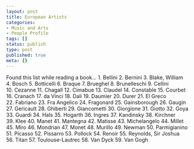 ```yaml
---
layout: post
title: European Artists
categories:
- Music and Arts
- People Profile
tags: []
status: publish
type: post
published: true
meta: {}
---
```

Found this list while reading a book… 1. Bellini 2. Bernini 3. Blake, William 4. Bosch 5. Botticelli 6. Braque 7. Brueghel 8. Brunelleschi 9. Cellini 10. Cezanne 11. Chagall 12. Cimabue 13. Claudel 14. Constable 15. Courbet 16. Cranach 17. da Vinci 18. Dali 19. Daumier 20. Durer 21. El Greco 22. Fabriano 23. Fra Angelico 24. Fragonard 25. Gainsborough 26. Gaugin 27. Gericault 28. Ghiberti 29. Giancometti 30. Giorgione 31. Giotto 32. Goya 33. Guardi 34. Hals 35. Hogarth 36. Ingres 37. Kandinsky 38. Kirchner 39. Klee 40. Manet 41. Mantegna 42. Matisse 43. Michelangelo 44. Millet 45. Miro 46. Mondrian 47. Monet 48. Murillo 49. Newman 50. Parmigianino 51. Picasso 52. Pissarro 53. Pollock 54. Renoir 55. Reynolds, Sir Joshua 56. Titan 57. Toulouse-Lautrec 58. Van Dyck 59. Van Gogh
